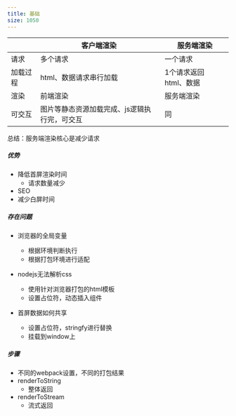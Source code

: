 ```yaml
---
title: 基础
size: 1050
---
```

|      | 客户端渲染                   | 服务端渲染         |
| ---- | ----------------------- | ------------- |
| 请求   | 多个请求                    | 一个请求          |
| 加载过程 | html、数据请求串行加载           | 1个请求返回html、数据 |
| 渲染   | 前端渲染                    | 服务端渲染         |
| 可交互  | 图片等静态资源加载完成、js逻辑执行完，可交互 | 同             |

总结：服务端渲染核心是减少请求



##### 优势

- 降低首屏渲染时间
  - 请求数量减少
- SEO
- 减少白屏时间

##### 存在问题

- 浏览器的全局变量
  - 根据环境判断执行
  - 根据打包环境进行适配
  
- nodejs无法解析css
  - 使用针对浏览器打包的html模板
  - 设置占位符，动态插入组件
- 首屏数据如何共享
  - 设置占位符，stringfy进行替换
  - 挂载到window上

##### 步骤

- 不同的webpack设置，不同的打包结果
- renderToString
  - 整体返回
- renderToStream
  - 流式返回
